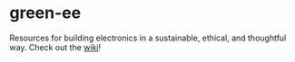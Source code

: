 # green-ee
Resources for building electronics in a sustainable, ethical, and thoughtful way. Check out the [wiki](https://github.com/alexglow/green-ee/wiki)!
